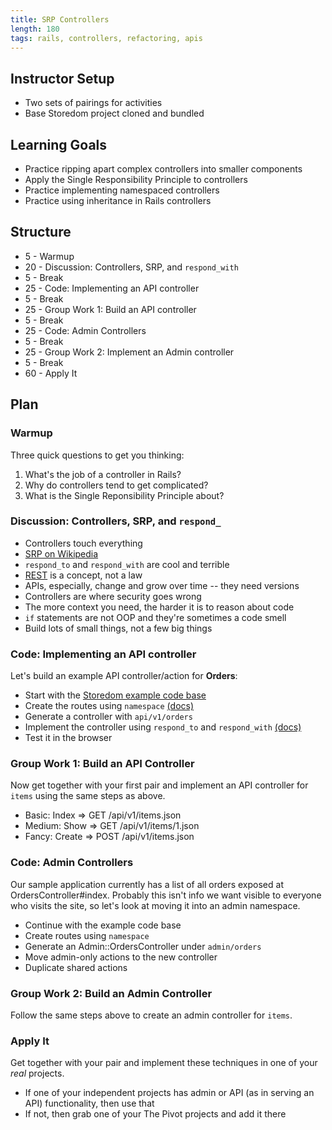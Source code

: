 ```yaml
---
title: SRP Controllers
length: 180
tags: rails, controllers, refactoring, apis
---
```


## Instructor Setup

* Two sets of pairings for activities
* Base Storedom project cloned and bundled

## Learning Goals

* Practice ripping apart complex controllers into smaller components
* Apply the Single Responsibility Principle to controllers
* Practice implementing namespaced controllers
* Practice using inheritance in Rails controllers

## Structure

* 5 - Warmup
* 20 - Discussion: Controllers, SRP, and `respond_with`
* 5 - Break
* 25 - Code: Implementing an API controller
* 5 - Break
* 25 - Group Work 1: Build an API controller
* 5 - Break
* 25 - Code: Admin Controllers
* 5 - Break
* 25 - Group Work 2: Implement an Admin controller
* 5 - Break
* 60 - Apply It

## Plan

### Warmup

Three quick questions to get you thinking:

1. What's the job of a controller in Rails?
2. Why do controllers tend to get complicated?
3. What is the Single Reponsibility Principle about?

### Discussion: Controllers, SRP, and `respond_`

* Controllers touch everything
* [SRP on Wikipedia](http://en.wikipedia.org/wiki/Single_responsibility_principle)
* `respond_to` and `respond_with` are cool and terrible
* [REST](http://en.wikipedia.org/wiki/Representational_state_transfer) is a concept, not a law
* APIs, especially, change and grow over time -- they need versions
* Controllers are where security goes wrong
* The more context you need, the harder it is to reason about code
* `if` statements are not OOP and they're sometimes a code smell
* Build lots of small things, not a few big things

### Code: Implementing an API controller

Let's build an example API controller/action for **Orders**:

* Start with the [Storedom example code base](https://github.com/turingschool-examples/storedom)
* Create the routes using `namespace` [(docs)](http://guides.rubyonrails.org/routing.html#controller-namespaces-and-routing)
* Generate a controller with `api/v1/orders`
* Implement the controller using `respond_to` and `respond_with` [(docs)](http://apidock.com/rails/ActionController/MimeResponds/respond_with)
* Test it in the browser

### Group Work 1: Build an API Controller

Now get together with your first pair and implement an API controller for
`items` using the same steps as above.

* Basic:  Index  => GET  /api/v1/items.json
* Medium: Show   => GET  /api/v1/items/1.json
* Fancy:  Create => POST /api/v1/items.json

### Code: Admin Controllers

Our sample application currently has a list of all orders exposed at OrdersController#index. Probably this isn't info we want visible to everyone who visits the site, so let's look at moving it into an admin namespace.

* Continue with the example code base
* Create routes using `namespace`
* Generate an Admin::OrdersController under `admin/orders`
* Move admin-only actions to the new controller
* Duplicate shared actions

### Group Work 2: Build an Admin Controller

Follow the same steps above to create an admin controller for `items`.

### Apply It

Get together with your pair and implement these techniques in one of your
*real* projects.

* If one of your independent projects has admin or API (as in serving an API)
functionality, then use that
* If not, then grab one of your The Pivot projects and add it there

